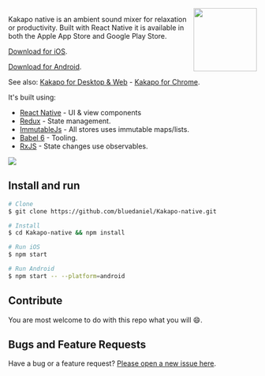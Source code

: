 <img src="https://raw.githubusercontent.com/bluedaniel/Kakapo-assets/master/icons/social/kakapo.png" width="128" height="128" align="right" />

Kakapo native is an ambient sound mixer for relaxation or productivity. Built with React Native it is available in both the Apple App Store and Google Play Store.

[Download for iOS](https://itunes.apple.com/us/app/kakapo/id1046673139).

[Download for Android](https://play.google.com/store/apps/details?id=com.kakaponative).

See also: [Kakapo for Desktop & Web](https://github.com/bluedaniel/Kakapo-app) - [Kakapo for Chrome](https://github.com/bluedaniel/Kakapo-chrome).

It's built using:

- [React Native](https://github.com/facebook/react) - UI & view components
- [Redux](https://github.com/rackt/redux) - State management.
- [ImmutableJs](https://github.com/facebook/immutable-js) - All stores uses immutable maps/lists.
- [Babel 6](https://github.com/babel/babel) - Tooling.
- [RxJS](https://github.com/Reactive-Extensions/RxJS) - State changes use observables.

<img src="https://raw.githubusercontent.com/bluedaniel/Kakapo-assets/master/images/screenshots/iphone.png" />

## Install and run

``` bash
# Clone
$ git clone https://github.com/bluedaniel/Kakapo-native.git

# Install
$ cd Kakapo-native && npm install

# Run iOS
$ npm start

# Run Android
$ npm start -- --platform=android
```

## Contribute
You are most welcome to do with this repo what you will :smile:.

## Bugs and Feature Requests

Have a bug or a feature request? [Please open a new issue here](https://github.com/bluedaniel/Kakapo-native/issues/new).
